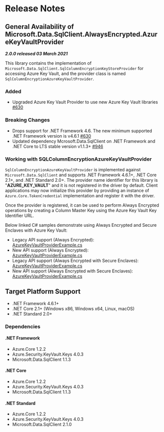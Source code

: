 # Release Notes

## General Availability of Microsoft.Data.SqlClient.AlwaysEncrypted.AzureKeyVaultProvider
_**2.0.0 released 03 March 2021**_

This library contains the implementation of `Microsoft.Data.SqlClient.SqlColumnEncryptionKeyStoreProvider` for accessing Azure Key Vault, and the provider class is named `SqlColumnEncryptionAzureKeyVaultProvider`.

### Added
- Upgraded Azure Key Vault Provider to use new Azure Key Vault libraries [#630](https://github.com/dotnet/SqlClient/pull/630)

### Breaking Changes
- Drops support for .NET Framework 4.6. The new minimum supported .NET Framework version is v4.6.1 [#630](https://github.com/dotnet/SqlClient/pull/630)
- Updated dependency Mcrosoft.Data.SqlClient on .NET Framework and .NET Core to LTS stable version v1.1.3+ [#946](https://github.com/dotnet/SqlClient/pull/946)


### Working with SQLColumnEncryptionAzureKeyVaultProvider
`SqlColumnEncryptionAzureKeyVaultProvider` is implemented against `Microsoft.Data.SqlClient` and supports .NET Framework 4.6.1+, .NET Core 2.1+, and .NET Standard 2.0+. The provider name identifier for this library is "**AZURE_KEY_VAULT**" and it is not registered in the driver by default. Client applications may now initialize this provider by providing an instance of `Azure.Core.TokenCredential` implementation and register it with the driver.

Once the provider is registered, it can be used to perform Always Encrypted operations by creating a Column Master Key using the Azure Key Vault Key Identifier URL.

Below linked C# samples demonstrate using Always Encrypted and Secure Enclaves with Azure Key Vault:
- Legacy API support (Always Encrypted): [AzureKeyVaultProviderExample.cs](https://github.com/dotnet/SqlClient/blob/master/doc/samples/AzureKeyVaultProviderLegacyExample_2_0.cs)
- New API support (Always Encrypted): [AzureKeyVaultProviderExample.cs](https://github.com/dotnet/SqlClient/blob/master/doc/samples/AzureKeyVaultProviderExample_2_0.cs)
- Legacy API support (Always Encrypted with Secure Enclaves): [AzureKeyVaultProviderExample.cs](https://github.com/dotnet/SqlClient/blob/master/doc/samples/doc\samples\AzureKeyVaultProviderWithEnclaveProviderExample.cs)
- New API support (Always Encrypted with Secure Enclaves): [AzureKeyVaultProviderExample.cs](https://github.com/dotnet/SqlClient/blob/master/doc/samples/doc\samples\AzureKeyVaultProviderWithEnclaveProviderExample_2_0.cs)


## Target Platform Support

- .NET Framework 4.6.1+
- .NET Core 2.1+ (Windows x86, Windows x64, Linux, macOS)
- .NET Standard 2.0+

### Dependencies

#### .NET Framework

- Azure.Core 1.2.2
- Azure.Security.KeyVault.Keys 4.0.3
- Microsoft.Data.SqlClient 1.1.3

#### .NET Core

- Azure.Core 1.2.2
- Azure.Security.KeyVault.Keys 4.0.3
- Microsoft.Data.SqlClient 1.1.3

#### .NET Standard

- Azure.Core 1.2.2
- Azure.Security.KeyVault.Keys 4.0.3
- Microsoft.Data.SqlClient 2.1.0
